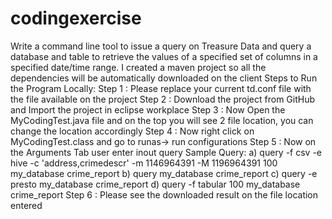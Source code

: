 # codingexercise
Write a command line tool to issue a query on Treasure Data and query a database and table to retrieve the values of a specified set of columns in a specified date/time range.
I created a maven project so all the dependencies will be automatically downloaded on the client
Steps to Run the Program Locally:
Step 1 : Please replace your current td.conf file with the file available on the project
Step 2 : Download the project from GitHub and Import the project in eclipse workplace
Step 3 : Now Open the MyCodingTest.java file and on the top you will see 2 file location, you can change the location accordingly
Step 4 : Now right click on MyCodingTest.class and go to runas-> run configurations
Step 5 : Now on the Arguments Tab user enter inout query
         Sample Query:
        a) query -f csv -e hive -c 'address,crimedescr' -m 1146964391 -M 1196964391 100 my_database crime_report
        b) query my_database crime_report
        c) query -e presto my_database crime_report
        d) query -f tabular 100 my_database crime_report
Step 6 : Please see the downloaded result on the file location entered



